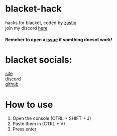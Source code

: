 # blacket-hack
hacks for blacket, coded by [zastix](https://github.com/ZasticBradyn)<br>
join my discord [here](https://discord.gg/xxBtqPHSjW)
#### Remeber to open a [issue](https://github.com/ZasticBradyn/blacket-hacks/issues) if somthing doesnt work!
# blacket socials:
[site](https://beta.blacket.org/)<br>
[discord](https://discord.gg/XrVMbR5tJd)<br>
[github](https://github.com/XOTlC/Blacket)
# How to use
1. Open the console (CTRL + SHIFT + J)<br>
2. Paste them in (CTRL + V)<br>
3. Press enter
